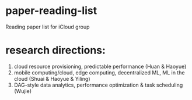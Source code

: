 # paper-reading-list
Reading paper list for iCloud group

# research directions: 
1. cloud resource provisioning, predictable performance (Huan & Haoyue)
2. mobile computing/cloud, edge computing, decentralized ML, ML in the cloud (Shuai & Haoyue & Yiling)
3. DAG-style data analytics, performance optimization & task scheduling (Wujie)

